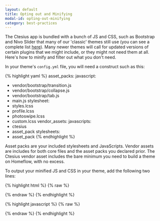 ```yaml
---
layout: default
title: Opting out and Minifying
modal-id: opting-out-minifying
category: best-practices
---
```

The Ctesius app is bundled with a bunch of JS and CSS, such as Bootstrap and Nivo Slider that many of our 'classic' themes still use (you can see a complete list [here](/appendix/application-js)). Many newer themes will call for updated versions of certain plugins that we might include, or they might not need them at all. Here's how to minify and filter out what you don't need.

In your theme's ``config.yml`` file, you will need a construct such as this:

{% highlight yaml %}
asset_packs:
 javascript:
  - vendor/bootstrap/transition.js
  - vendor/bootstrap/collapse.js
  - vendor/bootstrap/tab.js
  - main.js
 stylesheet:
  - styles.lcss
  - profile.lcss
  - photoswipe.lcss
  - custom.lcss
vendor_assets:
 javascripts:
  - ctesius
  - asset_pack
 stylesheets:
  - asset_pack
{% endhighlight %}

Asset packs are your included stylesheets and JavaScripts. Vendor assets are includes for both core files and the asset packs you declared prior. The Ctesius vendor asset includes the bare minimum you need to build a theme on Homeflow, with no excess.

To output your minified JS and CSS in your theme, add the following two lines:

{% highlight html %}
{% raw %}
<head>
 <link href="/vendor_assets/blob.css" rel="stylesheet" type="text/css" />
</head>
{% endraw %}
{% endhighlight %}

{% highlight javascript %}
{% raw %}
  <script src='/vendor_assets/blob.js' type='text/javascript'></script>
 </body>
</html>
{% endraw %}
{% endhighlight %}